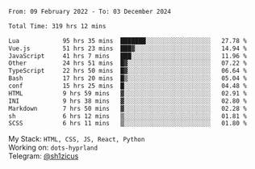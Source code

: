 <!--START_SECTION:waka-->

```txt
From: 09 February 2022 - To: 03 December 2024

Total Time: 319 hrs 12 mins

Lua            95 hrs 35 mins  ███████░░░░░░░░░░░░░░░░░░   27.78 %
Vue.js         51 hrs 23 mins  ███▓░░░░░░░░░░░░░░░░░░░░░   14.94 %
JavaScript     41 hrs 7 mins   ███░░░░░░░░░░░░░░░░░░░░░░   11.96 %
Other          24 hrs 51 mins  █▓░░░░░░░░░░░░░░░░░░░░░░░   07.22 %
TypeScript     22 hrs 50 mins  █▓░░░░░░░░░░░░░░░░░░░░░░░   06.64 %
Bash           17 hrs 20 mins  █▒░░░░░░░░░░░░░░░░░░░░░░░   05.04 %
conf           15 hrs 25 mins  █░░░░░░░░░░░░░░░░░░░░░░░░   04.48 %
HTML           9 hrs 59 mins   ▓░░░░░░░░░░░░░░░░░░░░░░░░   02.91 %
INI            9 hrs 38 mins   ▓░░░░░░░░░░░░░░░░░░░░░░░░   02.80 %
Markdown       7 hrs 50 mins   ▓░░░░░░░░░░░░░░░░░░░░░░░░   02.28 %
sh             6 hrs 12 mins   ▒░░░░░░░░░░░░░░░░░░░░░░░░   01.81 %
SCSS           6 hrs 11 mins   ▒░░░░░░░░░░░░░░░░░░░░░░░░   01.80 %
```

<!--END_SECTION:waka-->
My Stack: `HTML, CSS, JS, React, Python` <br>
Working on: `dots-hyprland` <br>
Telegram: [@sh1zicus](https://t.me/sh1zicus) 

